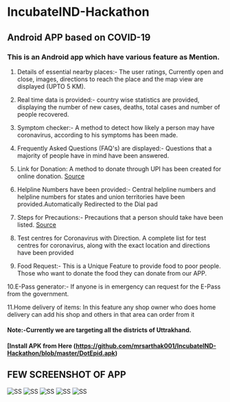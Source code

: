 # IncubateIND-Hackathon

## Android APP based on COVID-19

### This is an Android app which have various feature as Mention.


1. Details of essential nearby places:-
The user ratings, Currently open and close, images, directions to reach the place and the map view are displayed (UPTO 5 KM).

2. Real time data is provided:-
country wise statistics are provided, displaying the number of new cases, deaths, total cases and number of people recovered.

3. Symptom checker:-
A method to detect how likely a person may have coronavirus, according to his symptoms has been made.

4. Frequently Asked Questions (FAQ's) are displayed:-
Questions that a majority of people have in mind have been answered. 

5. Link for Donation: A method to donate through UPI has been created for online donation. 
[Source](https://www.pmindia.gov.in/en/pm-cares/)

6. Helpline Numbers have been provided:- 
Central helpline numbers and helpline numbers for states and union territories have been provided.Automatically Redirected to the Dial pad

7. Steps for Precautions:- Precautions that a person should take have been listed.
[Source](https://www.cdc.gov/coronavirus/2019-ncov/prevent-getting-sick/prevention.html?CDC_AA_refVal=https%3A%2F%2Fwww.cdc.gov%2Fcoronavirus%2F2019-ncov%2Fprepare%2Fprevention.html)

8. Test centres for Coronavirus with Direction.
A complete list for test centres for coronavirus, along with the exact location and directions have been provided

9. Food Request:- This is a Unique Feature to provide food to poor people. Those who want to donate the food they can donate from our APP.

10.E-Pass generator:- If anyone is in emergency can request for the E-Pass from the government.
 
11.Home delivery of items: In this feature any shop owner who does home delivery can add his shop and others in that area can order from it

#### Note:-Currently we are targeting all the districts of Uttrakhand.

#### [Install APK from Here (https://github.com/mrsarthak001/IncubateIND-Hackathon/blob/master/DotEpid.apk)

## FEW SCREENSHOT OF APP

![ SS](https://github.com/mrsarthak001/IncubateIND-Hackathon/blob/master/App%20Screenshot/1%20(5).jpg) ![ SS](https://github.com/mrsarthak001/IncubateIND-Hackathon/blob/master/App%20Screenshot/1%20(4).jpg) ![ SS](https://github.com/mrsarthak001/IncubateIND-Hackathon/blob/master/App%20Screenshot/1%20(2).jpg) ![ SS](https://github.com/mrsarthak001/IncubateIND-Hackathon/blob/master/App%20Screenshot/1%20(3).jpg) ![ SS](https://github.com/mrsarthak001/IncubateIND-Hackathon/blob/master/App%20Screenshot/1%20(1).jpg)
